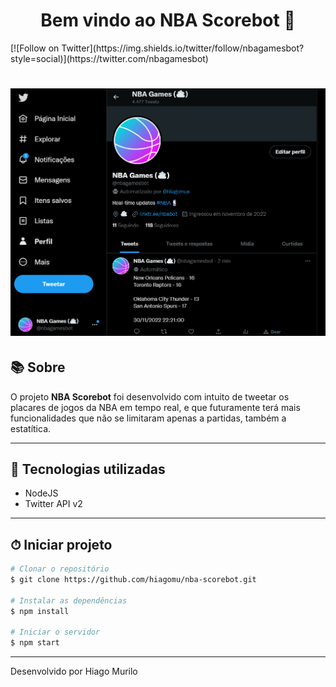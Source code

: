<h1 align="center">Bem vindo ao NBA Scorebot 👋</h1>
[![Follow on Twitter](https://img.shields.io/twitter/follow/nbagamesbot?style=social)](https://twitter.com/nbagamesbot)

<h1 align="center">
    <img width= 800' src="./public/nba-bot.png">
</h1>

## 📚 Sobre 

O projeto **NBA Scorebot** foi desenvolvido com intuito de tweetar os placares de jogos da NBA em tempo real, e que futuramente terá mais funcionalidades que não se limitaram apenas a partidas, também a estatítica.

---


## 🚀 Tecnologias utilizadas

- NodeJS
- Twitter API v2

---

## ⏱ Iniciar projeto 

```bash
# Clonar o repositório
$ git clone https://github.com/hiagomu/nba-scorebot.git

# Instalar as dependências
$ npm install

# Iniciar o servidor
$ npm start

```
---
Desenvolvido por Hiago Murilo
